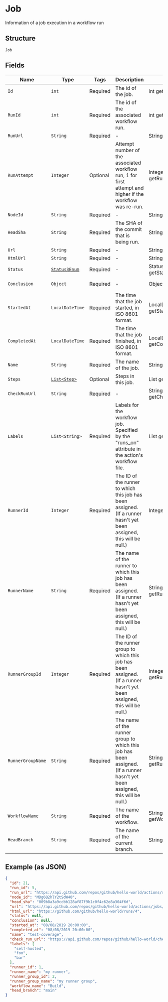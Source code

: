 
# Job

Information of a job execution in a workflow run

## Structure

`Job`

## Fields

| Name | Type | Tags | Description | Getter | Setter |
|  --- | --- | --- | --- | --- | --- |
| `Id` | `int` | Required | The id of the job. | int getId() | setId(int id) |
| `RunId` | `int` | Required | The id of the associated workflow run. | int getRunId() | setRunId(int runId) |
| `RunUrl` | `String` | Required | - | String getRunUrl() | setRunUrl(String runUrl) |
| `RunAttempt` | `Integer` | Optional | Attempt number of the associated workflow run, 1 for first attempt and higher if the workflow was re-run. | Integer getRunAttempt() | setRunAttempt(Integer runAttempt) |
| `NodeId` | `String` | Required | - | String getNodeId() | setNodeId(String nodeId) |
| `HeadSha` | `String` | Required | The SHA of the commit that is being run. | String getHeadSha() | setHeadSha(String headSha) |
| `Url` | `String` | Required | - | String getUrl() | setUrl(String url) |
| `HtmlUrl` | `String` | Required | - | String getHtmlUrl() | setHtmlUrl(String htmlUrl) |
| `Status` | [`Status3Enum`](../../doc/models/status-3-enum.md) | Required | - | Status3Enum getStatus() | setStatus(Status3Enum status) |
| `Conclusion` | `Object` | Required | - | Object getConclusion() | setConclusion(Object conclusion) |
| `StartedAt` | `LocalDateTime` | Required | The time that the job started, in ISO 8601 format. | LocalDateTime getStartedAt() | setStartedAt(LocalDateTime startedAt) |
| `CompletedAt` | `LocalDateTime` | Required | The time that the job finished, in ISO 8601 format. | LocalDateTime getCompletedAt() | setCompletedAt(LocalDateTime completedAt) |
| `Name` | `String` | Required | The name of the job. | String getName() | setName(String name) |
| `Steps` | [`List<Step>`](../../doc/models/step.md) | Optional | Steps in this job. | List<Step> getSteps() | setSteps(List<Step> steps) |
| `CheckRunUrl` | `String` | Required | - | String getCheckRunUrl() | setCheckRunUrl(String checkRunUrl) |
| `Labels` | `List<String>` | Required | Labels for the workflow job. Specified by the "runs_on" attribute in the action's workflow file. | List<String> getLabels() | setLabels(List<String> labels) |
| `RunnerId` | `Integer` | Required | The ID of the runner to which this job has been assigned. (If a runner hasn't yet been assigned, this will be null.) | Integer getRunnerId() | setRunnerId(Integer runnerId) |
| `RunnerName` | `String` | Required | The name of the runner to which this job has been assigned. (If a runner hasn't yet been assigned, this will be null.) | String getRunnerName() | setRunnerName(String runnerName) |
| `RunnerGroupId` | `Integer` | Required | The ID of the runner group to which this job has been assigned. (If a runner hasn't yet been assigned, this will be null.) | Integer getRunnerGroupId() | setRunnerGroupId(Integer runnerGroupId) |
| `RunnerGroupName` | `String` | Required | The name of the runner group to which this job has been assigned. (If a runner hasn't yet been assigned, this will be null.) | String getRunnerGroupName() | setRunnerGroupName(String runnerGroupName) |
| `WorkflowName` | `String` | Required | The name of the workflow. | String getWorkflowName() | setWorkflowName(String workflowName) |
| `HeadBranch` | `String` | Required | The name of the current branch. | String getHeadBranch() | setHeadBranch(String headBranch) |

## Example (as JSON)

```json
{
  "id": 21,
  "run_id": 5,
  "run_url": "https://api.github.com/repos/github/hello-world/actions/runs/5",
  "node_id": "MDg6Q2hlY2tSdW40",
  "head_sha": "009b8a3a9ccbb128af87f9b1c0f4c62e8a304f6d",
  "url": "https://api.github.com/repos/github/hello-world/actions/jobs/21",
  "html_url": "https://github.com/github/hello-world/runs/4",
  "status": null,
  "conclusion": null,
  "started_at": "08/08/2019 20:00:00",
  "completed_at": "08/08/2019 20:00:00",
  "name": "test-coverage",
  "check_run_url": "https://api.github.com/repos/github/hello-world/check-runs/4",
  "labels": [
    "self-hosted",
    "foo",
    "bar"
  ],
  "runner_id": 1,
  "runner_name": "my runner",
  "runner_group_id": 2,
  "runner_group_name": "my runner group",
  "workflow_name": "Build",
  "head_branch": "main"
}
```


